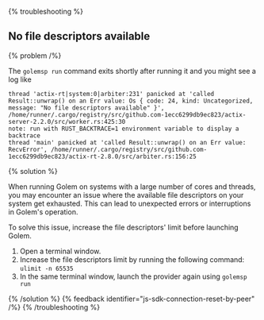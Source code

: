 {% troubleshooting %}

## No file descriptors available

{% problem /%}

The `golemsp run` command exits shortly after running it and you might see a log like

```
thread 'actix-rt|system:0|arbiter:231' panicked at 'called Result::unwrap() on an Err value: Os { code: 24, kind: Uncategorized, message: "No file descriptors available" }', /home/runner/.cargo/registry/src/github.com-1ecc6299db9ec823/actix-server-2.2.0/src/worker.rs:425:30
note: run with RUST_BACKTRACE=1 environment variable to display a backtrace
thread 'main' panicked at 'called Result::unwrap() on an Err value: RecvError', /home/runner/.cargo/registry/src/github.com-1ecc6299db9ec823/actix-rt-2.8.0/src/arbiter.rs:156:25
```

{% solution %}

When running Golem on systems with a large number of cores and threads, you may encounter an issue where the available file descriptors on your system get exhausted. This can lead to unexpected errors or interruptions in Golem's operation.

To solve this issue, increase the file descriptors' limit before launching Golem.

1. Open a terminal window.
2. Increase the file descriptors limit by running the following command: `ulimit -n 65535`
3. In the same terminal window, launch the provider again using `golemsp run`

{% /solution %}
{% feedback identifier="js-sdk-connection-reset-by-peer" /%}
{% /troubleshooting %}
